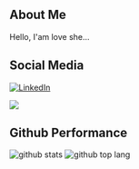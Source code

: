   ## About Me
Hello, I'am love she...
  ## Social Media
  [![LinkedIn](https://img.shields.io/badge/LinkedIn-%230077B5.svg?logo=linkedin&logoColor=white)](https://www.linkedin.com/in/restu-imam-safii-6bb65424a/)
<p align="leading">
  <a href="https://www.linkedin.com/in/restu-imam-safii-6bb65424a/">
    <img src="https://img.shields.io/badge/-Linked in-black?style=for-the-badge&logo=Linkedin&logoColor=blue&labelColor=grey&color=grey">
  </a>

  ## Github Performance
![github stats](https://github-readme-stats.vercel.app/api?username=semafie&show_icons=true&theme=tokyonight)
![github top lang](https://github-readme-stats.vercel.app/api/top-langs/?username=semafie&layout=compact&theme=tokyonight&langs_count=8)

